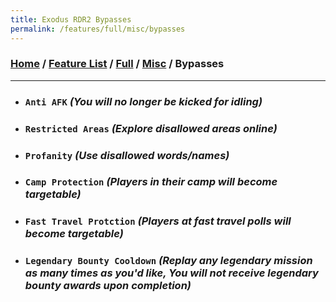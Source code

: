```yaml
---
title: Exodus RDR2 Bypasses
permalink: /features/full/misc/bypasses
---
```

### [Home](/) / [Feature List](/features) / [Full](/features/full) / [Misc](/features/full/misc) / Bypasses
---
- ### `Anti AFK` *(You will no longer be kicked for idling)*
- ### `Restricted Areas` *(Explore disallowed areas online)*
- ### `Profanity` *(Use disallowed words/names)*
- ### `Camp Protection` *(Players in their camp will become targetable)*
- ### `Fast Travel Protction` *(Players at fast travel polls will become targetable)*
- ### `Legendary Bounty Cooldown` *(Replay any legendary mission as many times as you'd like, You will not receive legendary bounty awards upon completion)*
